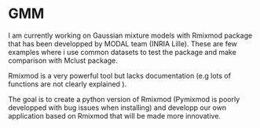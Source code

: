 # GMM

I am currently working on Gaussian mixture models with Rmixmod package that has been developped by MODAL team (INRIA Lille). These are few examples where i use common datasets to test the package and make comparison with Mclust package. 

Rmixmod is a very powerful tool but lacks documentation (e.g lots of functions are not clearly explained ).

The goal is to create a python version of Rmixmod (Pymixmod is poorly developped with bug issues when installing) and developp our own application based on Rmixmod that will be made more innovative.
